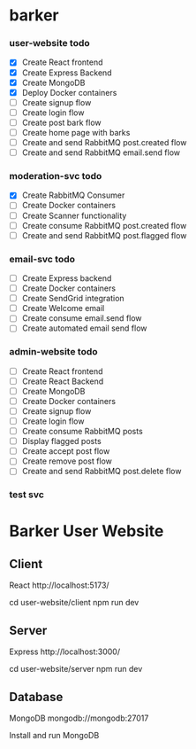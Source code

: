 # barker

### user-website todo

- [x] Create React frontend
- [x] Create Express Backend
- [x] Create MongoDB
- [x] Deploy Docker containers
- [ ] Create signup flow
- [ ] Create login flow
- [ ] Create post bark flow
- [ ] Create home page with barks
- [ ] Create and send RabbitMQ post.created flow
- [ ] Create and send RabbitMQ email.send flow

### moderation-svc todo

- [x] Create RabbitMQ Consumer
- [ ] Create Docker containers
- [ ] Create Scanner functionality
- [ ] Create consume RabbitMQ post.created flow
- [ ] Create and send RabbitMQ post.flagged flow

### email-svc todo

- [ ] Create Express backend
- [ ] Create Docker containers
- [ ] Create SendGrid integration
- [ ] Create Welcome email
- [ ] Create consume email.send flow
- [ ] Create automated email send flow

### admin-website todo

- [ ] Create React frontend
- [ ] Create React Backend
- [ ] Create MongoDB
- [ ] Create Docker containers
- [ ] Create signup flow
- [ ] Create login flow
- [ ] Create consume RabbitMQ posts
- [ ] Display flagged posts
- [ ] Create accept post flow
- [ ] Create remove post flow
- [ ] Create and send RabbitMQ post.delete flow

### test svc

# Barker User Website

## Client

React
http://localhost:5173/

cd user-website/client
npm run dev

## Server

Express
http://localhost:3000/

cd user-website/server
npm run dev

## Database

MongoDB
mongodb://mongodb:27017

Install and run MongoDB
